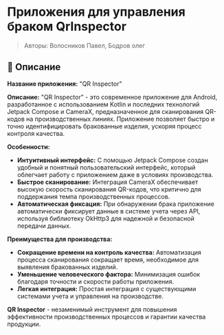 # Приложения для управления браком QrInspector

> Авторы: Волосников Павел, Бодров олег

## 📄 Описание

**Название приложения:** "QR Inspector"

**Описание:**
"QR Inspector" - это современное приложение для Android, разработанное с использованием Kotlin и последних технологий Jetpack Compose и CameraX, предназначенное для сканирования QR-кодов на производственных линиях. Приложение позволяет быстро и точно идентифицировать бракованные изделия, ускоряя процесс контроля качества.

**Особенности:**

- **Интуитивный интерфейс:** С помощью Jetpack Compose создан удобный и понятный пользовательский интерфейс, который облегчает работу с приложением даже в условиях производства.
- **Быстрое сканирование:** Интеграция CameraX обеспечивает высокую скорость сканирования QR-кодов, что критично для поддержания темпа производственных процессов.
- **Автоматическая фиксация:** При обнаружении брака приложение автоматически фиксирует данные в системе учета через API, используя библиотеку OkHttp3 для надежной и безопасной передачи данных.

**Преимущества для производства:**

- **Сокращение времени на контроль качества:** Автоматизация процесса сканирования сокращает время, необходимое для выявления бракованных изделий.
- **Уменьшение человеческого фактора:** Минимизация ошибок благодаря точности и скорости работы приложения.
- **Легкая интеграция:** Простая интеграция с существующими системами учета и управления на производстве.

**QR Inspector** - незаменимый инструмент для повышения эффективности производственных процессов и гарантии качества продукции.
